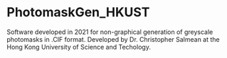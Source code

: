# PhotomaskGen_HKUST
Software developed in 2021 for non-graphical generation of greyscale photomasks in .CIF format.  Developed by Dr. Christopher Salmean at the Hong Kong University of Science and Techology.
